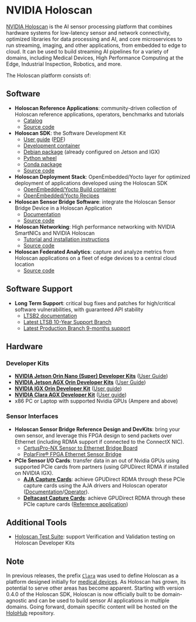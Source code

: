 # NVIDIA Holoscan

[NVIDIA Holoscan](https://developer.nvidia.com/holoscan-sdk) is the AI sensor processing platform that combines hardware systems for low-latency sensor and network connectivity, optimized libraries for data processing and AI, and core microservices to run streaming, imaging, and other applications, from embedded to edge to cloud. It can be used to build streaming AI pipelines for a variety of domains, including Medical Devices, High Performance Computing at the Edge, Industrial Inspection, Robotics, and more.

The Holoscan platform consists of:

## Software

* **Holoscan Reference Applications**: community-driven collection of Holoscan reference applications, operators, benchmarks and tutorials
    * [Catalog](https://nvidia-holoscan.github.io/holohub/)
    * [Source code](https://github.com/nvidia-holoscan/holohub)
* **Holoscan SDK**: the Software Development Kit
    * [User guide](https://docs.nvidia.com/clara-holoscan/sdk-user-guide/index.html) ([PDF](https://developer.nvidia.com/downloads/holoscan-sdk-user-guide))
    * [Development container](https://catalog.ngc.nvidia.com/orgs/nvidia/teams/clara-holoscan/containers/holoscan)
    * [Debian package](https://developer.nvidia.com/holoscan-downloads) (already configured on Jetson and IGX)
    * [Python wheel](https://pypi.org/project/holoscan)
    * [Conda package](https://anaconda.org/conda-forge/holoscan)
    * [Source code](https://github.com/nvidia-holoscan/holoscan-sdk)
* **Holoscan Deployment Stack**: OpenEmbedded/Yocto layer for optimized deployment of applications developed using the Holoscan SDK
    * [OpenEmbedded/Yocto Build container](https://catalog.ngc.nvidia.com/orgs/nvidia/teams/clara-holoscan/containers/holoscan-oe-builder)
    * [OpenEmbedded/Yocto Recipes](https://github.com/nvidia-holoscan/meta-tegra-holoscan)
* **Holoscan Sensor Bridge Software**: integrate the Holoscan Sensor Bridge Device in a Holoscan Application
    * [Documentation](https://docs.nvidia.com/holoscan/sensor-bridge/latest)
    * [Source code](https://github.com/nvidia-holoscan/holoscan-sensor-bridge)
* **Holoscan Networking**: High performance networking with NVIDIA SmartNICs and NVIDIA Holoscan
    * [Tutorial and installation instructions](https://nvidia-holoscan.github.io/holohub/tutorials/high_performance_networking/)
    * [Source code](https://github.com/nvidia-holoscan/holohub/tree/main/operators/advanced_network)
* **Holoscan Federated Analytics**: capture and analyze metrics from Holoscan applications on a fleet of edge devices to a central cloud location
    * [Source code](https://github.com/nvidia-holoscan/holoscan-federated-analytics)

## Software Support
* **Long Term Support**: critical bug fixes and patches for high/critical software vulnerabilities, with guaranteed API stability
    * [LTSB2 documentation](https://docs.nvidia.com/holoscan/archive/ltsb-2.0/getting_started.html)
    * [Latest LTSB 10-Year Support Branch](https://catalog.ngc.nvidia.com/orgs/nvidia/collections/long_term_support_branch_2_igx)
    * [Latest Production Branch 9-months support](https://catalog.ngc.nvidia.com/orgs/nvidia/collections/production_branch_october_2024)

## Hardware

### Developer Kits

* [**NVIDIA Jetson Orin Nano (Super) Developer Kits**](https://developer.nvidia.com/embedded/learn/get-started-jetson-orin-nano-devkit) ([User Guide](https://developer.nvidia.com/embedded/learn/jetson-orin-nano-devkit-user-guide/index.html))
* [**NVIDIA Jetson AGX Orin Developer Kits**](https://developer.nvidia.com/embedded/learn/get-started-jetson-agx-orin-devkit) ([User Guide](https://developer.nvidia.com/embedded/learn/jetson-agx-orin-devkit-user-guide/index.html))
* [**NVIDIA IGX Orin Developer Kit**](https://www.nvidia.com/en-us/edge-computing/products/igx/) ([User guide](https://github.com/nvidia-holoscan/holoscan-docs/blob/main/devkits/nvidia-igx-orin/nvidia_igx_orin_user_guide.md))
* [**NVIDIA Clara AGX Developer Kit**](https://www.nvidia.com/en-gb/clara/intelligent-medical-instruments/) ([User guide](https://github.com/nvidia-holoscan/holoscan-docs/blob/main/devkits/clara-agx/clara_agx_user_guide.md))
* x86 PC or Laptop with supported Nvidia GPUs (Ampere and above)

### Sensor Interfaces

* **Holoscan Sensor Bridge Reference Design and DevKits**: bring your own sensor, and leverage this FPGA design to send packets over Ethernet (including RDMA support if connected to the ConnectX NIC).
   * [CertusPro-NX Sensor to Ethernet Bridge Board](https://www.latticesemi.com/products/developmentboardsandkits/certuspro-nx-sensor-to-ethernet-bridge-board)
   * [PolarFire® FPGA Ethernet Sensor Bridge](https://www.microchip.com/en-us/products/fpgas-and-plds/boards-and-kits/ethernet-sensor-bridge)
* **PCIe Sensor I/O Cards**: transfer data in an out of Nvidia GPUs using supported PCIe cards from partners (using GPUDirect RDMA if installed on NVIDIA IGX).
   * [**AJA Capture Cards**](https://www.aja.com/nav/products-desktop-io): achieve GPUDirect RDMA through these PCIe capture cards using the AJA drivers and Holoscan operator ([Documentation](https://docs.nvidia.com/holoscan/sdk-user-guide/aja_setup.html)/[Operator](https://docs.nvidia.com/holoscan/sdk-user-guide/api/cpp/classholoscan_1_1ops_1_1ajasourceop.html)).
   * [**Deltacast Capture Cards**](https://www.deltacast.tv/products/developer-products): achieve GPUDirect RDMA through these PCIe capture cards ([Reference application](https://nvidia-holoscan.github.io/holohub/applications/deltacast_transmitter/?h=deltacast))

## Additional Tools

* [Holoscan Test Suite](https://github.com/nvidia-holoscan/holoscan-test-suite): support Verification and Validation testing on Holoscan Developer Kits

## Note

In previous releases, the prefix [`Clara`](https://developer.nvidia.com/industries/healthcare) was used to define Holoscan as a platform designed initially for [medical devices](https://www.nvidia.com/en-us/clara/developer-kits/). As Holoscan has grown, its potential to serve other areas has become apparent. Starting with version 0.4.0 of the Holoscan SDK, Holoscan is now officially built to be domain-agnostic and can be used to build sensor AI applications in multiple domains. Going forward, domain specific content will be hosted on the [HoloHub](https://github.com/nvidia-holoscan/holohub) repository.
